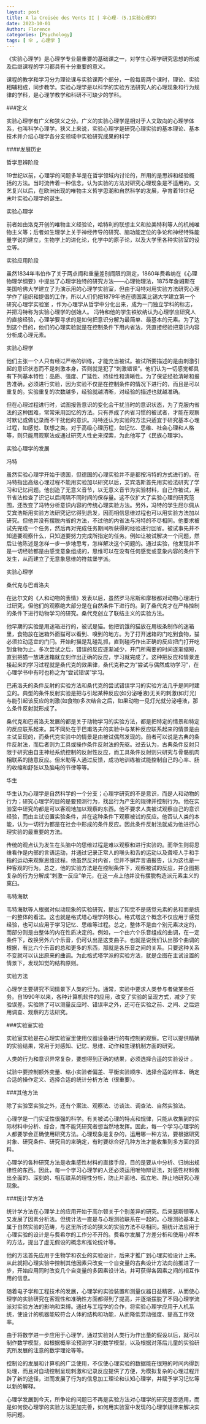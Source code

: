 ```yaml
---
layout: post
title: A la Croisée des Vents II | 伞心理-（5.1实验心理学）
date: 2023-10-01
Author: Florence
categories: [Psychology]
tags: [ 伞 , 心理学 ]
---
```


《实验心理学》是心理学专业最重要的基础课之一，对学生心理学研究思想的形成及后继课程的学习都具有十分重要的意义。

课程的教学和学习分为理论课与实验课两个部分，一般每周两个课时，理论、实验相辅相成，同步教学。实验心理学是以科学的实验方法研究人的心理现象和行为规律的学科，是心理学教学和科研不可缺少的学科。

###定义

实验心理学有广义和狭义之分。广义的实验心理学是相对于人文取向的心理学体系，也叫科学心理学。狭义上来说，实验心理学是研究心理实验的基本理论、基本技术并介绍心理学各分支领域中实验研究成果的科学


####发展历史

哲学思辨阶段

19世纪以前，心理学的问题多半是在哲学领域内讨论的，所用的是思辨和经验概括的方法。当时流传着一种信念，认为实验的方法对研究心理现象是不适用的。文艺复兴以后，在欧洲出现的唯物主义哲学思潮和自然科学的发展，孕育着19世纪末叶实验心理学的诞生。

实验心理学

前者如由洛克开创的唯物主义经验论，哈特利的联想主义和拉美特利等人的机械唯物主义等；后者如生理学上关于神经传导的研究、脑功能定位的争论和神经特殊能量学说的建立，生物学上的进化论，化学中的原子论，以及大学里各种实验室的设立等。

实验应用阶段

虽然1834年韦伯作了关于两点阈和重量差别阈限的测定，1860年费希纳在《心理物理学纲要》中提出了心理学独特的研究方法——心理物理法，1875年詹姆斯在美国哈佛大学建立了为演示用的心理学实验室，但由于冯特对用实验方法研究心理学作了组织和提倡的工作，所以人们仍把1879年他在德国莱比锡大学建立第一个研究心理学实验室 ，作为心理学从哲学中分化出来，成为一门独立学科的标志，并把冯特称为实验心理学的创始人。
冯特和他的学生铁钦纳认为心理学应研究人的直接经验，心理学要寻求的是如何把意识分解为最简单、最基本的元素。为了达到这个目的，他们的心理实验就是在控制条件下用内省法，凭直接经验把意识内容分析成心理元素。

实验心理学

他们主张一个人只有经过严格的训练，才能充当被试。被试所要描述的是由刺激引起的意识状态而不是刺激本身，否则就是犯了“刺激错误”。他们认为一切感觉都具有下列基本特性：品质、强度、广延性、持续性和清晰性。为了保证经验清晰和报告准确，必须进行实验，因为实验不仅是在控制条件的情况下进行的，而且是可以重复的。实验重复的次数越多，经验就越清晰，对经验的描述也就越准确。

但在心理过程进行时，试图报告意识的变化会干扰当时的意识状态，为了克服内省法的这种困难，常常采用回忆的方法。只有养成了内省习惯的被试者，才能在观察时默记或做记录而不干扰他的意识。冯特还认为实验的方法只适宜于研究基本心理过程，如感觉、联想之类。对于高级心理历程，如记忆、思维、社会心理和人格等，则只能用观察法或通过研究人性史来探索，为此他写了《民族心理学》。

实验心理学的发展

冯特

虽然实验心理学开始于德国，但德国的心理实验并不是都按冯特的方式进行的。在冯特指出高级心理过程不能用实验加以研究以后，艾宾浩斯首先用实验法研究了学习和记忆问题。他创造了无意义音节，以无意义音节为实验材料，自己作被试，用节省法检查了识记以后间隔不同时间的保存量。这不仅扩大了实验心理的研究范围，还改变了冯特分析意识内容的传统心理实验方法。另外，冯特的学生屈尔佩从艾宾浩斯用实验方法研究记忆得到启发，因而相信思维过程也可以用实验方法加以研究。但他并没有摆脱内省的方法，不过他的内省法与冯特的不尽相同。他要求被试先完成一个任务，然后再对完成任务期间所获得的经验进行回省。被试事先并不知道要观察什么，只知道要努力完成所指定的任务。例如让被试解决一个问题，然后让他陈述是怎样一步一步地思考，怎样解决这个问题的。通过实验，他发现并不是一切经验都是由感觉意象组成的，思维可以在没有任何感觉或意象内容的条件下发生，从而建立了无意象思维的符兹堡学派。

实验心理学

桑代克与巴甫洛夫

在达尔文的《人和动物的表情》发表以后，虽然罗马尼斯和摩根都对动物心理进行过研究，但他们的观察绝大部分是在自然条件下进行的。到了桑代克才在严格控制的条件下进行动物学习的研究。桑代克创立了联结主义的实验方法。

他早期的实验是用迷箱进行的，被试是猫。他把饥饿的猫放在用板条制作的迷箱里，食物放在迷箱外面猫可以看到、嗅到的地方。为了打开迷箱的门吃到食物，猫必须拉动适宜的门闩。开始时猫是乱碰乱抓，直到碰巧作出正确的反应把门打开吃到食物为止。多次尝试之后，错误的反应逐渐减少，开门所需要的时间逐渐缩短，直到把猫一放进迷箱就立刻作出正确的反应，学习就完成了。这种把反应和情景连接起来的学习过程就是桑代克的效果律，桑代克称之为“尝试与偶然成功学习”，在心理学书中有时也称之为“尝试错误”学习。

巴甫洛夫的条件反射的实验方法和桑代克的尝试错误学习的实验方法几乎是同时建立的。典型的条件反射实验是把与引起某种反应(如分泌唾液)无关的刺激(如灯光)与能引起该反应的刺激(如食物)多次结合之后，如果动物一见灯光就分泌唾液，那么条件反射就形成了。

桑代克和巴甫洛夫发展的都是关于动物学习的实验方法，都是把特定的情景和特定的反应联系起来。其不同处在于巴甫洛夫的实验中与某种反应联系起来的情景是由主试呈现的，而桑代克实验中的情景是由被试偶然发现的。前者可以说是古典的条件反射法，而后者则为工具或操作条件反射法的先驱。过去认为，古典条件反射只限于研究由自主神经系统控制的反射性反应，而工具条件反射则只研究与骨骼肌肉相联系的随意反应。但米勒等人通过反馈，成功地训练被试能控制自己的心率、肠的收缩和舒张以及脑电的节律等等。

华生

华生认为心理学是自然科学的一个分支；心理学研究的不是意识，而是人和动物的行为；研究心理学的目的是要预测行为，找出行为产生的规律并控制行为。他在实验室中研究的都是可以客观地加以观察的东西。他不要求人类被试观察自己的意识经验，而由主试设置实验条件，并在这种条件下观察被试的反应。他否认人类的本能，认为一切行为都是在社会中形成的条件反应。因此条件反射法就成为他进行心理实验的最重要的方法。

传统的观点认为发生在头脑中的思维过程是难以观察和进行实验的。而华生则将思维看作是内部的言语运动，并通过记录正常人的喉头和舌的运动以及聋哑人手和手指的运动来观察思维过程。他虽然反对内省，但并不摒弃言语报告，认为这也是一种客观的行为。总之，他的实验方法是在控制条件下，观察被试的反应，并企图把复杂的行为分解成“刺激一反应”单元，在这一点上他并没有摆脱构造派元素主义的窠臼。

韦特海默

韦特海默等人根据对似动现象的实验研究，提出了知觉不是感觉元素的总和而是统一的整体的看法。这也就是格式塔心理学的核心。格式塔这个概念不仅应用于感觉经验，也可以应用于学习记忆、思维等过程。总之，整体不是由个别元素决定的，而部分则是由整体的内在性质决定的。例如，一个由六个乐音组成的曲调，在一定条件下，改换另外六个乐音，仍可认出是这支曲子。也就是说我们认出那个曲调的根据，有比六个乐音的总和更多的东西，那就是各乐音之间的关系。只要这种关系不变就可以认出原来的曲调。为此格式塔学派的实验方法，就是企图在主试设置的情景下，发现知觉的结构原则。

实验方法

心理学主要研究不同情景下人类的行为。通常，实验中要求人类参与者做某些任务。自1990年以来，各种计算机软件的应用，改变了实验的呈现方式，减少了实验误差。实验除了可以测量反应时、错误率之外，还可在实验之前、之间、之后运用调查、观察的方法研究。

###实验室实验

实验室实验是在心理实验室里使用仪器设备进行的有控制的观察。它可以提供精确的实验结果，常用于对感知、记忆、思维、动作和生理机制方面的研究。

人类的行为和意识异常复杂，要想得到正确的结果，必须选择合适的实验设计 。

试验中要控制额外变量、缩小实验者偏差、平衡实验顺序、选择合适的样本、确定合适的操作定义、选择合适的统计分析方法（很重要）。

###其他方法

除了实验室实验之外，还有个案法、观察法、访谈法、调查法、自然实验法。

心理学是一门实证性很强的科学。有关被试心理的特点和规律，只能从收集到的实际材料中分析、综合，而不能凭研究者想当然地发挥。因此，每一个学习心理学的人都要学会正确使用研究方法。心理现象是复杂的，运用哪一种方法，要根据研究对象、研究条件、研究目的来确定，有时要综合好几种方法才能收集到多方面的资料。

心理学的各种研究方法是收集感性材料的直接手段，目的是要从中分析、归纳出规律性的东西。因此，每一个学习心理学的人还必须运用唯物辩证法，对感性材料做出全面的、深刻的、相互联系的理性分析，防止片面地、孤立地、静止地研究心理现象。

###统计学方法

统计学方法在心理学上的应用开始于高尔顿关于个别差异的研究。后来瑟斯顿等人又发展了因素分析法。但统计法一直是与心理测验联系在一起的。心理测验基本上属于自然实验的范畴，与这里所讨论的狭义的实验方法不尽相同。把统计法应用于心理实验的设计是与费希尔的工作分不开的。费希尔发展了方差分析和使用小样本的方法，提出了虚无假设的概念和推论统计等。

他的方法首先应用于生物学和农业的实验设计，后来才推广到心理实验设计上来。从此就把心理实验中控制其他因素只改变一个自变量的古典设计方法向前推进了一步，开始应用同时改变几个自变量的多因素设计法，并可获得各因素之间的相互作用的信息。

随着电子学和工程技术的发展，心理学的实验装置和测量仪器日益精密，从而使心理学的实验研究在客观性和准确性方面都得到了提高，并逐渐摆脱了不同心理学流派对实验方法的影响和束缚。通过与工程学的合作，将实验心理学应用于人机系统，使设计的机器能较符合人体的结构和功能，从而降低劳动强度、提高工作效率。

由于将数学进一步应用于心理学，通过实验对人类行为作出量的假设以后，就可以制作数学模型，如根据概率论预测学习的数学模型，以及根据对落后儿童的实验研究所发展的注意的数学理论等等。

控制论的发展和计算机的广泛使用，不仅使心理实验的数据能在很短的时间内得到处理，而且对自动控制呈现刺激和记录反应提供了方便，为模拟复杂的心理过程开辟了新的途径，进而发展了行为的信息加工理论和认知心理学，并赋予学习记忆等以新的解释。

心理学发展到今天，所争论的问题已不再是实验方法对心理学的研究是否适用，而是如何使心理学的实验方法更加完善，如何用实验室中发现的心理学规律来解决实际问题。